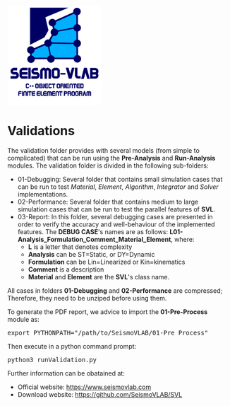 ![SeismoVLAB Logo](../Logo.png)

Validations
===========

The validation folder provides with several models (from simple to complicated) that can be run using the **Pre-Analysis** and **Run-Analysis** modules. The validation folder is divided in the following sub-folders:

* 01-Debugging: Several folder that contains small simulation cases that can be run to test *Material*, *Element*, *Algorithm*, *Integrator* and *Solver* implementations.  
* 02-Performance: Several folder that contains medium to large simulation cases that can be run to test the parallel features of **SVL**.
* 03-Report: In this folder, several debugging cases are presented in order to verify the accuracy and well-behaviour of the implemented features. The **DEBUG CASE**'s names are as follows:
  **L01-Analysis_Formulation_Comment_Material_Element**, where: 
  * **L** is a letter that denotes complexity 
  * **Analysis** can be ST=Static, or DY=Dynamic
  * **Formulation** can be Lin=Linearized or Kin=kinematics
  * **Comment** is a description 
  * **Material** and **Element** are the **SVL**'s class name.

All cases in folders **01-Debugging** and **02-Performance** are compressed; Therefore, they need to be unziped before using them.

To generate the PDF report,  we advice to import the **01-Pre-Process** module as:

<pre>
export PYTHONPATH="/path/to/SeismoVLAB/01-Pre_Process"
</pre>

Then execute in a python command prompt:

<pre>
python3 runValidation.py
</pre>


Further information can be obatained at:

* Official website: https://www.seismovlab.com
* Download website: https://github.com/SeismoVLAB/SVL

